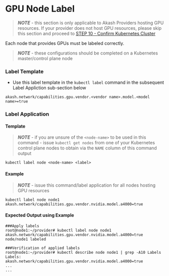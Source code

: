 # GPU Node Label

> _**NOTE**_ - this section is only applicable to Akash Providers hosting GPU resources.  If your provider does not host GPU resources, please skip this section and proceed to [STEP 10 - Confirm Kubernetes Cluster](../kubernetes-cluster-for-akash-providers/step-7-confirm-kubernetes-cluster.md)

Each node that provides GPUs must be labeled correctly.

> _**NOTE**_ - these configurations should be completed on a Kubernetes master/control plane node

### Label Template

* Use this label template in the `kubectl label` command in the subsequent Label Appliction sub-section below

```
akash.network/capabilities.gpu.vendor.<vendor name>.model.<model name>=true
```

### Label Application

#### Template

> _**NOTE**_ - if you are unsure of the `<node-name>` to be used in this command - issue `kubectl get nodes` from one of your Kubernetes control plane nodes to obtain via the `NAME` column of this command output

```
kubectl label node <node-name> <label>
```

#### Example

> _**NOTE**_ - issue this command/label application for all nodes hosting GPU resources

```
kubectl label node node1 akash.network/capabilities.gpu.vendor.nvidia.model.a4000=true
```

#### Expected Output using Example

```
###Apply labels
root@node1:~/provider# kubectl label node node1 akash.network/capabilities.gpu.vendor.nvidia.model.a4000=true
node/node1 labeled

###Verification of applied labels
root@node1:~/provider# kubectl describe node node1 | grep -A10 Labels
Labels:             akash.network/capabilities.gpu.vendor.nvidia.model.a4000=true
...
...
```

